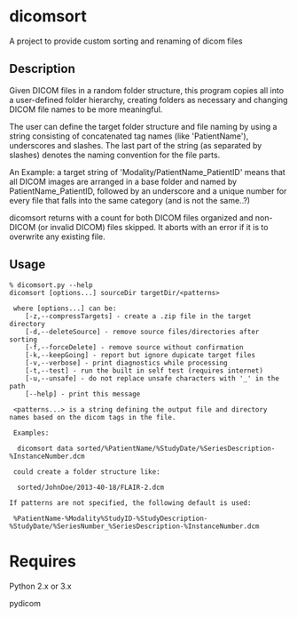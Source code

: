 dicomsort
=========

A project to provide custom sorting and renaming of dicom files


Description
-----------

Given DICOM files in a random folder structure, this program copies all into a user-defined folder hierarchy, creating folders as necessary and changing DICOM file names to be more meaningful.

The user can define the target folder structure and file naming by using a string consisting of concatenated tag names (like 'PatientName'), underscores and slashes.
The last part of the string (as separated by slashes) denotes the naming convention for the file parts.

An Example: a target string of
 'Modality/PatientName_PatientID'
means that all DICOM images are arranged in a base folder and named by PatientName_PatientID,
followed by an underscore and a unique number for every file that falls into the same category (and is not the same..?)

dicomsort returns with a count for both DICOM files organized and non-DICOM (or invalid DICOM) files skipped.
It aborts with an error if it is to overwrite any existing file.


Usage
-----

```
% dicomsort.py --help
dicomsort [options...] sourceDir targetDir/<patterns>

 where [options...] can be:
    [-z,--compressTargets] - create a .zip file in the target directory
    [-d,--deleteSource] - remove source files/directories after sorting
    [-f,--forceDelete] - remove source without confirmation
    [-k,--keepGoing] - report but ignore dupicate target files
    [-v,--verbose] - print diagnostics while processing
    [-t,--test] - run the built in self test (requires internet)
    [-u,--unsafe] - do not replace unsafe characters with '_' in the path
    [--help] - print this message

 <patterns...> is a string defining the output file and directory
names based on the dicom tags in the file.

 Examples:

  dicomsort data sorted/%PatientName/%StudyDate/%SeriesDescription-%InstanceNumber.dcm

 could create a folder structure like:

  sorted/JohnDoe/2013-40-18/FLAIR-2.dcm

If patterns are not specified, the following default is used:

 %PatientName-%Modality%StudyID-%StudyDescription-%StudyDate/%SeriesNumber_%SeriesDescription-%InstanceNumber.dcm
```

Requires
========
Python 2.x or 3.x

pydicom
